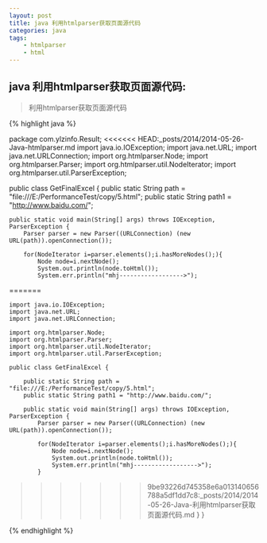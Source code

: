 ```yaml
---
layout: post
title: java 利用htmlparser获取页面源代码
categories: java
tags: 
    - htmlparser
    - html
---
```

## java 利用htmlparser获取页面源代码:

>利用htmlparser获取页面源代码

{% highlight java %}

package com.ylzinfo.Result;
<<<<<<< HEAD:_posts/2014/2014-05-26-Java-htmlparser.md
import java.io.IOException;
import java.net.URL;
import java.net.URLConnection;
import org.htmlparser.Node;
import org.htmlparser.Parser;
import org.htmlparser.util.NodeIterator;
import org.htmlparser.util.ParserException;

public class GetFinalExcel {
    public static String path = "file:///E:/PerformanceTest/copy/5.html";
    public static String path1 = "http://www.baidu.com/";

    public static void main(String[] args) throws IOException, ParserException {
        Parser parser = new Parser((URLConnection) (new URL(path)).openConnection());
        
        for(NodeIterator i=parser.elements();i.hasMoreNodes();){
            Node node=i.nextNode();
            System.out.println(node.toHtml());
            System.err.println("mhj------------------>");
=======

    import java.io.IOException;
    import java.net.URL;
    import java.net.URLConnection;

    import org.htmlparser.Node;
    import org.htmlparser.Parser;
    import org.htmlparser.util.NodeIterator;
    import org.htmlparser.util.ParserException;

    public class GetFinalExcel {

        public static String path = "file:///E:/PerformanceTest/copy/5.html";
        public static String path1 = "http://www.baidu.com/";

        public static void main(String[] args) throws IOException, ParserException {
            Parser parser = new Parser((URLConnection) (new URL(path)).openConnection());
            
            for(NodeIterator i=parser.elements();i.hasMoreNodes();){
                Node node=i.nextNode();
                System.out.println(node.toHtml());
                System.err.println("mhj------------------>");
            }
>>>>>>> 9be93226d745358e6a013140656788a5df1dd7c8:_posts/2014/2014-05-26-Java-利用htmlparser获取页面源代码.md
        }
    }

{% endhighlight %}
